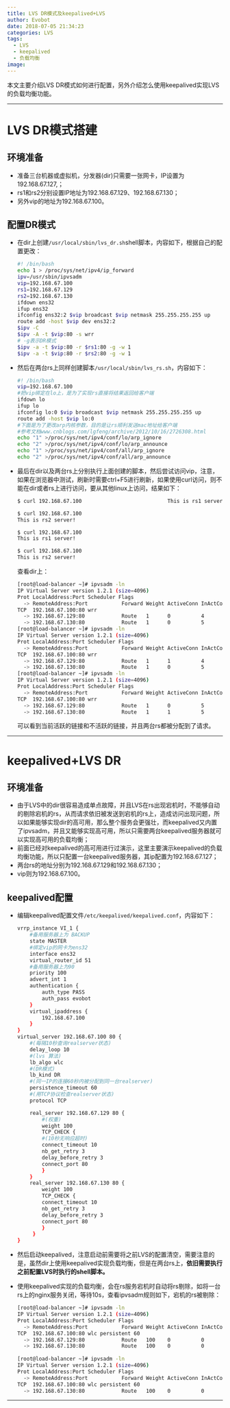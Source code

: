 ```yaml
---
title: LVS DR模式及keepalived+LVS
author: Evobot
date: 2018-07-05 21:34:23
categories: LVS
tags:
  - LVS
  - keepalived
  - 负载均衡
image:
---
```




本文主要介绍LVS DR模式如何进行配置，另外介绍怎么使用keepalived实现LVS的负载均衡功能。

<!--more-->

---

# LVS DR模式搭建

## 环境准备

- 准备三台机器或虚拟机，分发器(dir)只需要一张网卡，IP设置为192.168.67.127,；
- rs1和rs2分别设置IP地址为192.168.67.129、192.168.67.130；
- 另外vip的地址为192.168.67.100。

##  配置DR模式

- 在dir上创建`/usr/local/sbin/lvs_dr.sh`shell脚本，内容如下，根据自己的配置更改：

  ```bash
  #! /bin/bash
  echo 1 > /proc/sys/net/ipv4/ip_forward
  ipv=/usr/sbin/ipvsadm
  vip=192.168.67.100
  rs1=192.168.67.129
  rs2=192.168.67.130
  ifdown ens32
  ifup ens32
  ifconfig ens32:2 $vip broadcast $vip netmask 255.255.255.255 up
  route add -host $vip dev ens32:2
  $ipv -C
  $ipv -A -t $vip:80 -s wrr
  # -g表示DR模式
  $ipv -a -t $vip:80 -r $rs1:80 -g -w 1
  $ipv -a -t $vip:80 -r $rs2:80 -g -w 1

  ```

- 然后在两台rs上同样创建脚本`/usr/local/sbin/lvs_rs.sh`，内容如下：

  ```bash
  #! /bin/bash
  vip=192.168.67.100
  #把vip绑定在lo上，是为了实现rs直接将结果返回给客户端
  ifdown lo
  ifup lo
  ifconfig lo:0 $vip broadcast $vip netmask 255.255.255.255 up
  route add -host $vip lo:0
  #下面是为了更改arp内核参数，目的是让rs顺利发送mac地址给客户端
  #参考文档www.cnblogs.com/lgfeng/archive/2012/10/16/2726308.html
  echo "1" >/proc/sys/net/ipv4/conf/lo/arp_ignore
  echo "2" >/proc/sys/net/ipv4/conf/lo/arp_announce
  echo "1" >/proc/sys/net/ipv4/conf/all/arp_ignore
  echo "2" >/proc/sys/net/ipv4/conf/all/arp_announce

  ```

- 最后在dir以及两台rs上分别执行上面创建的脚本，然后尝试访问vip，注意，如果在浏览器中测试，刷新时需要ctrl+F5进行刷新，如果使用curl访问，则不能在dir或者rs上进行访问，要从其他linux上访问，结果如下：

  ```bash
  $ curl 192.168.67.100                            This is rs1 server!

  $ curl 192.168.67.100
  This is rs2 server!

  $ curl 192.168.67.100
  This is rs1 server!

  $ curl 192.168.67.100
  This is rs2 server!
  ```

  查看dir上：

  ```bash
  [root@load-balancer ~]# ipvsadm -ln
  IP Virtual Server version 1.2.1 (size=4096)
  Prot LocalAddress:Port Scheduler Flags
    -> RemoteAddress:Port           Forward Weight ActiveConn InActConn
  TCP  192.168.67.100:80 wrr
    -> 192.168.67.129:80            Route   1      0          4         
    -> 192.168.67.130:80            Route   1      0          5         
  [root@load-balancer ~]# ipvsadm -ln
  IP Virtual Server version 1.2.1 (size=4096)
  Prot LocalAddress:Port Scheduler Flags
    -> RemoteAddress:Port           Forward Weight ActiveConn InActConn
  TCP  192.168.67.100:80 wrr
    -> 192.168.67.129:80            Route   1      1          4         
    -> 192.168.67.130:80            Route   1      0          5         
  [root@load-balancer ~]# ipvsadm -ln
  IP Virtual Server version 1.2.1 (size=4096)
  Prot LocalAddress:Port Scheduler Flags
    -> RemoteAddress:Port           Forward Weight ActiveConn InActConn
  TCP  192.168.67.100:80 wrr
    -> 192.168.67.129:80            Route   1      0          5         
    -> 192.168.67.130:80            Route   1      1          5         

  ```

  可以看到当前活跃的链接和不活跃的链接，并且两台rs都被分配到了请求。

---

# keepalived+LVS DR

## 环境准备

- 由于LVS中的dir很容易造成单点故障，并且LVS在rs出现宕机时，不能够自动的剔除宕机的rs，从而请求依旧被发送到宕机的rs上，造成访问出现问题，所以如果能够实现dir的高可用，那么整个服务会更强壮，而keepalived又内置了ipvsadm，并且又能够实现高可用，所以只需要两台keepalived服务器就可以实现高可用的负载均衡；
- 前面已经对keepalived的高可用进行过演示，这里主要演示keepalived的负载均衡功能，所以只配置一台keepalived服务器，其ip配置为192.168.67.127；
- 两台rs的地址分别为192.168.67.129和192.168.67.130；
- vip则为192.168.67.100。

## keepalived配置

- 编辑keepalived配置文件`/etc/keepalived/keepalived.conf`，内容如下：

  ```bash
  vrrp_instance VI_1 {
      #备用服务器上为 BACKUP
      state MASTER
      #绑定vip的网卡为ens32
      interface ens32
      virtual_router_id 51
      #备用服务器上为90
      priority 100
      advert_int 1
      authentication {
          auth_type PASS
          auth_pass evobot
      }
      virtual_ipaddress {
          192.168.67.100
      }
  }
  virtual_server 192.168.67.100 80 {
      #(每隔10秒查询realserver状态)
      delay_loop 10
      #(lvs 算法)
      lb_algo wlc
      #(DR模式)
      lb_kind DR
      #(同一IP的连接60秒内被分配到同一台realserver)
      persistence_timeout 60
      #(用TCP协议检查realserver状态)
      protocol TCP

      real_server 192.168.67.129 80 {
          #(权重)
          weight 100
          TCP_CHECK {
          #(10秒无响应超时)
          connect_timeout 10
          nb_get_retry 3
          delay_before_retry 3
          connect_port 80
          }
      }
      real_server 192.168.67.130 80 {
          weight 100
          TCP_CHECK {
          connect_timeout 10
          nb_get_retry 3
          delay_before_retry 3
          connect_port 80
          }
       }
  }

  ```

- 然后启动keepalived，注意启动前需要将之前LVS的配置清空，需要注意的是，虽然dir上使用keepalived实现负载均衡，但是在两台rs上，**依旧需要执行之前配置LVS时执行的shell脚本。**

- 使用keepalived实现的负载均衡，会在rs服务宕机时自动将rs剔除，如将一台rs上的nginx服务关闭，等待10s，查看ipvsadm规则如下，宕机的rs被剔除：

  ```bash
  [root@load-balancer ~]# ipvsadm -ln
  IP Virtual Server version 1.2.1 (size=4096)
  Prot LocalAddress:Port Scheduler Flags
    -> RemoteAddress:Port           Forward Weight ActiveConn InActConn
  TCP  192.168.67.100:80 wlc persistent 60
    -> 192.168.67.129:80            Route   100    0          0         
    -> 192.168.67.130:80            Route   100    0          0        
    
  [root@load-balancer ~]# ipvsadm -ln
  IP Virtual Server version 1.2.1 (size=4096)
  Prot LocalAddress:Port Scheduler Flags
    -> RemoteAddress:Port           Forward Weight ActiveConn InActConn
  TCP  192.168.67.100:80 wlc persistent 60
    -> 192.168.67.130:80            Route   100    0          0         

  ```

---